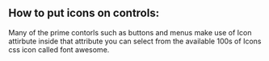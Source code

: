 ## How to put icons on controls:
  Many of the prime contorls such as buttons and menus make use of Icon attirbute
  inside that attribute you can select from the available 100s of Icons 
  css icon called font awesome.
